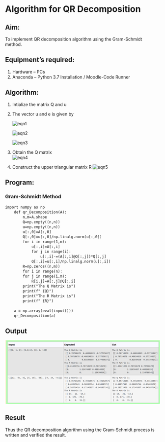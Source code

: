 # Algorithm for QR Decomposition
## Aim:
To implement QR decomposition algorithm using the Gram-Schmidt method.
## Equipment’s required:
1.	Hardware – PCs
2.	Anaconda – Python 3.7 Installation / Moodle-Code Runner
## Algorithm:
1.	Intialize the matrix Q and u
2.	The vector u and e is given by

    ![eqn1](./ex4.jpg)

    ![eqn2](./ex6.jpg)

    ![eqn3](./ex3.jpg)

3.	Obtain the Q matrix   
    ![eqn4](./ex1.jpg)
4.	Construct the upper triangular matrix R
    ![eqn5](./ex2.jpg)



## Program:
### Gram-Schmidt Method
    import numpy as np
        def qr_Decomposition(A):
            n,m=A.shape
            Q=np.empty((n,n))
            u=np.empty((n,n))
            u[:,0]=A[:,0]
            Q[:,0]=u[:,0]/np.linalg.norm(u[:,0])
            for i in range(1,n):
                u[:,i]=A[:,i]
                for j in range(i):
                    u[:,i]-=(A[:,i]@Q[:,j])*Q[:,j]
                Q[:,i]=u[:,i]/np.linalg.norm(u[:,i])
            R=np.zeros((n,m))
            for i in range(n):
            for j in range(i,m):
                R[i,j]=A[:,j]@Q[:,i]
            print("The Q Matrix is")
            print(f" {Q}")
            print("The R Matrix is")
            print(f" {R}")

        a = np.array(eval(input()))
        qr_Decomposition(a)

## Output
 ![alt text](<Screenshot 2024-12-23 213048.png>)

## Result
Thus the QR decomposition algorithm using the Gram-Schmidt process is written and verified the result.